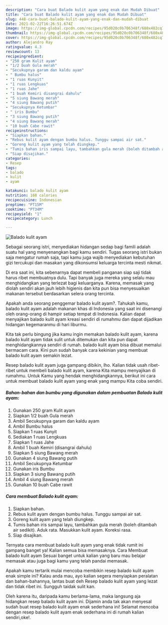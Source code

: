 ```yaml
---
description: "Cara buat Balado kulit ayam yang enak dan Mudah Dibuat"
title: "Cara buat Balado kulit ayam yang enak dan Mudah Dibuat"
slug: 448-cara-buat-balado-kulit-ayam-yang-enak-dan-mudah-dibuat
date: 2021-02-22T16:26:51.674Z
image: https://img-global.cpcdn.com/recipes/95d020c0b706348f/680x482cq70/balado-kulit-ayam-foto-resep-utama.jpg
thumbnail: https://img-global.cpcdn.com/recipes/95d020c0b706348f/680x482cq70/balado-kulit-ayam-foto-resep-utama.jpg
cover: https://img-global.cpcdn.com/recipes/95d020c0b706348f/680x482cq70/balado-kulit-ayam-foto-resep-utama.jpg
author: Alejandro Ray
ratingvalue: 4.3
reviewcount: 13
recipeingredient:
- "250 gram Kulit ayam"
- "1/2 buah Gula merah"
- "Secukupnya garam dan kaldu ayam"
- " Bumbu halus"
- "1 ruas Kunyit"
- "1 ruas Lengkuas"
- "1 ruas Jahe"
- "1 buah Kemiri disangrai dahulu"
- "5 siung Bawang merah"
- "4 siung Bawang putih"
- "Secukupnya Ketumbar"
- " iris Bumbu"
- "3 siung Bawang putih"
- "4 siung Bawang merah"
- "10 buah Cabe rawit"
recipeinstructions:
- "Siapkan bahan."
- "Rebus kulit ayam dengan bumbu halus. Tunggu sampai air sat."
- "Goreng kulit ayam yang telah diungkep."
- "Tumis bahan iris sampai layu, tambahkan gula merah (boleh ditambah air sedikit). Aduk rata. Masukkan kulit ayam. Koreksi rasa."
- "Siap disajikan."
categories:
- Resep
tags:
- balado
- kulit
- ayam

katakunci: balado kulit ayam 
nutrition: 168 calories
recipecuisine: Indonesian
preptime: "PT15M"
cooktime: "PT34M"
recipeyield: "1"
recipecategory: Lunch

---
```



![Balado kulit ayam](https://img-global.cpcdn.com/recipes/95d020c0b706348f/680x482cq70/balado-kulit-ayam-foto-resep-utama.jpg)

Sebagai seorang istri, menyediakan hidangan sedap bagi famili adalah suatu hal yang menyenangkan bagi kamu sendiri. Tugas seorang istri bukan saja mengatur rumah saja, tapi kamu juga wajib menyediakan kebutuhan gizi tercukupi dan masakan yang dikonsumsi keluarga tercinta mesti nikmat.

Di era  saat ini, kita sebenarnya dapat membeli panganan siap saji tidak harus ribet membuatnya dulu. Tapi banyak juga mereka yang selalu mau menghidangkan yang terlezat bagi keluarganya. Karena, memasak yang diolah sendiri akan jauh lebih higienis dan kita pun bisa menyesuaikan makanan tersebut berdasarkan selera orang tercinta. 



Apakah anda seorang penggemar balado kulit ayam?. Tahukah kamu, balado kulit ayam adalah makanan khas di Indonesia yang saat ini disenangi oleh orang-orang di hampir setiap tempat di Indonesia. Kalian dapat menyajikan balado kulit ayam kreasi sendiri di rumahmu dan dapat dijadikan hidangan kegemaranmu di hari liburmu.

Kita tak perlu bingung jika kamu ingin memakan balado kulit ayam, karena balado kulit ayam tidak sulit untuk ditemukan dan kita pun dapat menghidangkannya sendiri di rumah. balado kulit ayam bisa dibuat memalui bermacam cara. Kini pun sudah banyak cara kekinian yang membuat balado kulit ayam semakin lezat.

Resep balado kulit ayam juga gampang dibikin, lho. Kalian tidak usah ribet-ribet untuk membeli balado kulit ayam, karena Kita mampu menyajikan di rumahmu. Untuk Kamu yang hendak menghidangkannya, berikut ini cara untuk membuat balado kulit ayam yang enak yang mampu Kita coba sendiri.

<!--inarticleads1-->

##### Bahan-bahan dan bumbu yang digunakan dalam pembuatan Balado kulit ayam:

1. Gunakan 250 gram Kulit ayam
1. Siapkan 1/2 buah Gula merah
1. Ambil Secukupnya garam dan kaldu ayam
1. Ambil  Bumbu halus
1. Siapkan 1 ruas Kunyit
1. Sediakan 1 ruas Lengkuas
1. Siapkan 1 ruas Jahe
1. Ambil 1 buah Kemiri (disangrai dahulu)
1. Siapkan 5 siung Bawang merah
1. Gunakan 4 siung Bawang putih
1. Ambil Secukupnya Ketumbar
1. Gunakan  iris Bumbu
1. Siapkan 3 siung Bawang putih
1. Ambil 4 siung Bawang merah
1. Gunakan 10 buah Cabe rawit




<!--inarticleads2-->

##### Cara membuat Balado kulit ayam:

1. Siapkan bahan.
1. Rebus kulit ayam dengan bumbu halus. Tunggu sampai air sat.
1. Goreng kulit ayam yang telah diungkep.
1. Tumis bahan iris sampai layu, tambahkan gula merah (boleh ditambah air sedikit). Aduk rata. Masukkan kulit ayam. Koreksi rasa.
1. Siap disajikan.




Ternyata cara membuat balado kulit ayam yang enak tidak rumit ini gampang banget ya! Kalian semua bisa memasaknya. Cara Membuat balado kulit ayam Sesuai banget untuk kalian yang baru mau belajar memasak atau juga bagi kamu yang telah pandai memasak.

Apakah kamu tertarik mulai mencoba membikin resep balado kulit ayam enak simple ini? Kalau anda mau, ayo kalian segera menyiapkan peralatan dan bahan-bahannya, lantas buat deh Resep balado kulit ayam yang lezat dan tidak ribet ini. Sungguh taidak sulit kan. 

Oleh karena itu, daripada kamu berlama-lama, maka langsung aja hidangkan resep balado kulit ayam ini. Dijamin anda tak akan menyesal sudah buat resep balado kulit ayam enak sederhana ini! Selamat mencoba dengan resep balado kulit ayam enak sederhana ini di rumah kalian sendiri,oke!.

